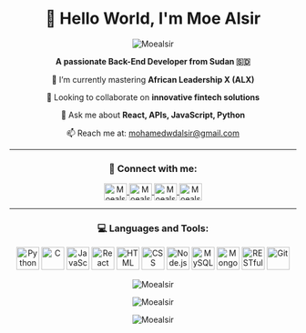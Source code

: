<h1 align="center">👋 Hello World, I'm Moe Alsir</h1>
<p align="center">
  <img src="https://komarev.com/ghpvc/?username=Moealsir&label=Moe%20Alsir&color=0e75b6&style=flat-square" alt="Moealsir" />
</p>

<p align="center">
  <strong>A passionate Back-End Developer from Sudan 🇸🇩</strong>
</p>

<p align="center">🌱 I’m currently mastering <strong>African Leadership X (ALX)</strong></p>
<p align="center">👯 Looking to collaborate on <strong>innovative fintech solutions</strong></p>
<p align="center">💬 Ask me about <strong>React, APIs, JavaScript, Python</strong></p>
<p align="center">📫 Reach me at: <a href="mailto:mohamedwdalsir@gmail.com">mohamedwdalsir@gmail.com</a></p>

---

<h3 align="center">🔗 Connect with me:</h3>
<p align="center">
    <a href="mailto:mohamedwdalsir@gmail.com" target="blank">
        <img align="center" src="https://img.icons8.com/color/48/000000/gmail.png" alt="Moealsir" height="30" width="40" />
    </a>
    <a href="https://linkedin.com/in/Moealsir" target="blank">
        <img align="center" src="https://img.icons8.com/color/48/000000/linkedin.png" alt="Moealsir" height="30" width="40" />
    </a>
    <a href="https://twitter.com/hajekki" target="blank">
        <img align="center" src="https://img.icons8.com/color/48/000000/twitter.png" alt="Moealsir" height="30" width="40" />
    </a>
    <a href="https://t.me/Moealsir" target="blank">
        <img align="center" src="https://img.icons8.com/color/48/000000/telegram-app.png" alt="Moealsir" height="30" width="40" />
    </a>

</p>

---

<h3 align="center">💻 Languages and Tools:</h3>
<p align="center">
  <img src="https://img.icons8.com/color/48/000000/python.png" alt="Python" title="Python" width="40" height="40"/>
  <img src="https://img.icons8.com/color/48/000000/c-programming.png" alt="C" title="C" width="40" height="40"/>
  <img src="https://img.icons8.com/color/48/000000/javascript.png" alt="JavaScript" title="JavaScript" width="40" height="40"/>
  <img src="https://img.icons8.com/color/48/000000/react-native.png" alt="React" title="React" width="40" height="40"/>
  <img src="https://img.icons8.com/color/48/000000/html-5.png" alt="HTML" title="HTML" width="40" height="40"/>
  <img src="https://img.icons8.com/color/48/000000/css3.png" alt="CSS" title="CSS" width="40" height="40"/>
  <img src="https://img.icons8.com/color/48/000000/nodejs.png" alt="Node.js" title="Node.js" width="40" height="40"/>
  <img src="https://img.icons8.com/color/48/000000/mysql.png" alt="MySQL" title="MySQL" width="40" height="40"/>
  <img src="https://img.icons8.com/color/48/000000/mongodb.png" alt="MongoDB" title="MongoDB" width="40" height="40"/>
  <img src="https://img.icons8.com/color/48/000000/api.png" alt="RESTful API" title="RESTful API" width="40" height="40"/>
  <img src="https://img.icons8.com/color/48/000000/git.png" alt="Git" title="Git" width="40" height="40"/>
</p>

<p align="center">
  <img src="https://github-readme-stats.vercel.app/api/top-langs?username=Moealsir&show_icons=true&theme=radical&locale=en&layout=compact" alt="Moealsir" />
</p>

<p align="center">
  <img src="https://github-readme-stats.vercel.app/api?username=Moealsir&show_icons=true&theme=radical&locale=en" alt="Moealsir" />
</p>

<p align="center">
  <img src="https://github-readme-streak-stats.herokuapp.com/?user=Moealsir&theme=radical" alt="Moealsir" />
</p>
